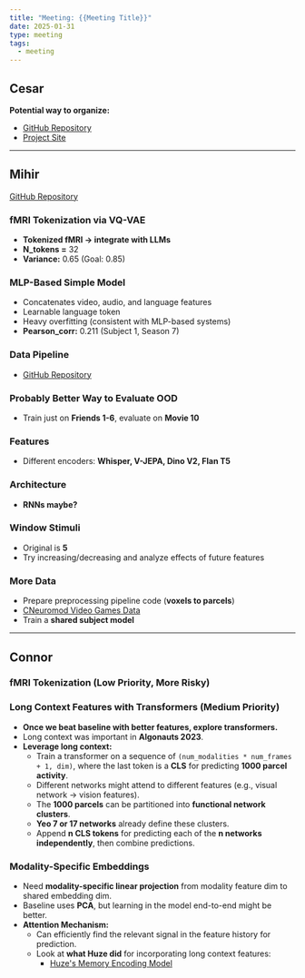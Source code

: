 ```yaml
---
title: "Meeting: {{Meeting Title}}"
date: 2025-01-31
type: meeting
tags:
  - meeting
---
```


## Cesar  
**Potential way to organize:**  
- [GitHub Repository](https://github.com/ckadirt/Algonauts2025_Vault)  
- [Project Site](https://mellifluous-flan-118ac6.netlify.app/)  

---

## Mihir  
[GitHub Repository](https://github.com/PaulScotti/algonauts2025/tree/mihir)  

### fMRI Tokenization via VQ-VAE  
- **Tokenized fMRI → integrate with LLMs**  
- **N_tokens =** 32  
- **Variance:** 0.65 (Goal: 0.85)  

### MLP-Based Simple Model  
- Concatenates video, audio, and language features  
- Learnable language token  
- Heavy overfitting (consistent with MLP-based systems)  
- **Pearson_corr:** 0.211 (Subject 1, Season 7)  

### Data Pipeline  
- [GitHub Repository](https://github.com/PaulScotti/algonauts2025/tree/main)  

### Probably Better Way to Evaluate OOD  
- Train just on **Friends 1-6**, evaluate on **Movie 10**  

### Features  
- Different encoders: **Whisper, V-JEPA, Dino V2, Flan T5**  

### Architecture  
- **RNNs maybe?**  

### Window Stimuli  
- Original is **5**  
- Try increasing/decreasing and analyze effects of future features  

### More Data  
- Prepare preprocessing pipeline code (**voxels to parcels**)  
- [CNeuromod Video Games Data](https://www.cneuromod.ca/)  
- Train a **shared subject model**  

---

## Connor  

### fMRI Tokenization (Low Priority, More Risky)  

### Long Context Features with Transformers (Medium Priority)  
- **Once we beat baseline with better features, explore transformers.**  
- Long context was important in **Algonauts 2023**.  
- **Leverage long context:**  
  - Train a transformer on a sequence of `(num_modalities * num_frames + 1, dim)`, where the last token is a **CLS** for predicting **1000 parcel activity**.  
  - Different networks might attend to different features (e.g., visual network → vision features).  
  - The **1000 parcels** can be partitioned into **functional network clusters**.  
  - **Yeo 7 or 17 networks** already define these clusters.  
  - Append **n CLS tokens** for predicting each of the **n networks independently**, then combine predictions.  

### Modality-Specific Embeddings  
- Need **modality-specific linear projection** from modality feature dim to shared embedding dim.  
- Baseline uses **PCA**, but learning in the model end-to-end might be better.  
- **Attention Mechanism:**  
  - Can efficiently find the relevant signal in the feature history for prediction.  
  - Look at **what Huze did** for incorporating long context features:  
    - [Huze's Memory Encoding Model](https://github.com/huzeyann/MemoryEncodingModel)  
